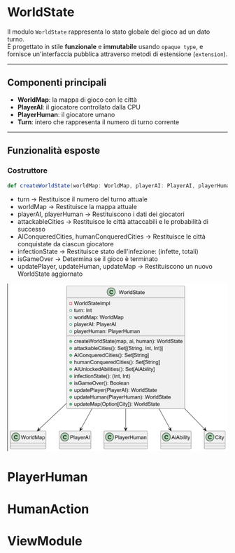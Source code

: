 # WorldState
Il modulo `WorldState` rappresenta lo stato globale del gioco ad un dato turno.  
È progettato in stile **funzionale** e **immutabile** usando `opaque type`, e fornisce un'interfaccia 
pubblica attraverso metodi di estensione (`extension`).

---

## Componenti principali

- **WorldMap**: la mappa di gioco con le città
- **PlayerAI**: il giocatore controllato dalla CPU
- **PlayerHuman**: il giocatore umano
- **Turn**: intero che rappresenta il numero di turno corrente

---

## Funzionalità esposte

### Costruttore
```scala
def createWorldState(worldMap: WorldMap, playerAI: PlayerAI, playerHuman: PlayerHuman): WorldState
```
- turn -> Restituisce il numero del turno attuale
- worldMap ->	Restituisce la mappa attuale
- playerAI, playerHuman	-> Restituiscono i dati dei giocatori
- attackableCities -> Restituisce le città attaccabili e le probabilità di successo
- AIConqueredCities, humanConqueredCities -> Restituisce le città conquistate da ciascun giocatore
- infectionState -> Restituisce stato dell'infezione: (infette, totali)
- isGameOver -> Determina se il gioco è terminato
- updatePlayer, updateHuman, updateMap -> Restituiscono un nuovo WorldState aggiornato

![UML WorldState](../image/WorldState.png)

# PlayerHuman

# HumanAction

# ViewModule